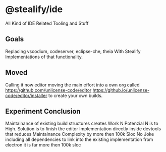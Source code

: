 # @stealify/ide
All Kind of IDE Related Tooling and Stuff

## Goals
Replacing vscodium, codeserver, eclipse-che, theia 
With Stealify Implementations of that functionality.


## Moved
Calling it now editor moving the main effort into a own org called https://github.com/unlicense-code/editor 
https://github.io/unlicense-code/editor/installer to create your own builds.

## Experiment Conclusion
Maintainance of existing build structures creates Work N Potenzial N is to High. 
Solution is to finish the editor Implementation directly inside devtools that reduces
Maintainance Complexity by more then 100k Sloc No Joke including all dependencies 
to link into the existing implementation from electron it is far more then 100k sloc
